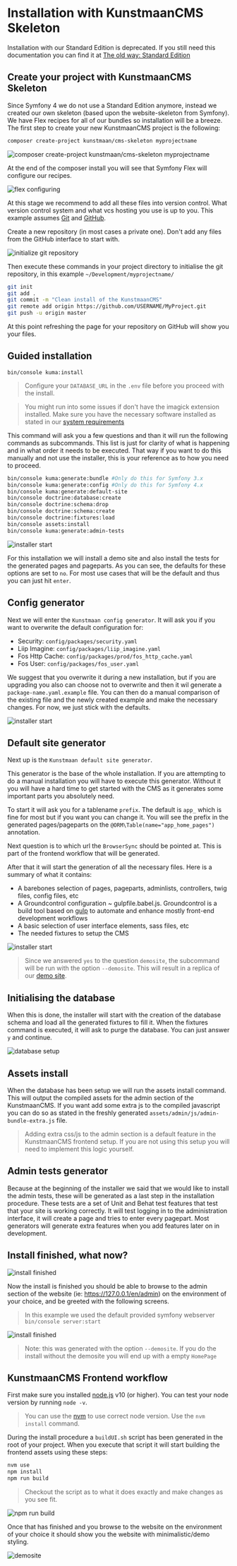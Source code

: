 # Installation with KunstmaanCMS Skeleton

Installation with our Standard Edition is deprecated. If you still need this documentation you can find it at [The old way: Standard Edition](./standard-edition.md)

## Create your project with KunstmaanCMS Skeleton

Since Symfony 4 we do not use a Standard Edition anymore, instead we created our own skeleton (based upon the website-skeleton from Symfony). We have Flex recipes for all of our bundles so installation will be a breeze.
The first step to create your new KunstmaanCMS project is the following: 

```bash
composer create-project kunstmaan/cms-skeleton myprojectname
```
 
![composer create-project kunstmaan/cms-skeleton myprojectname](../images/composer-skeleton.png)

At the end of the composer install you will see that Symfony Flex will configure our recipes.
 
![flex configuring](../images/flex-configure.png)


At this stage we recommend to add all these files into version control. What version control system and what vcs hosting you use is up to you. This example assumes [Git](http://git-scm.com) and [GitHub](https://github.com).

Create a new repository (in most cases a private one). Don't add any files from the GitHub interface to start with.

![initialize git repository](https://raw.githubusercontent.com/kunstmaan/KunstmaanBundlesCMS/master/docs/images/github.png)

Then execute these commands in your project directory to initialise the git repository, in this example `~/Development/myprojectname/`

```bash
git init
git add .
git commit -m "Clean install of the KunstmaanCMS"
git remote add origin https://github.com/USERNAME/MyProject.git
git push -u origin master
```

At this point refreshing the page for your repository on GitHub will show you your files.

## Guided installation

```
bin/console kuma:install
```

> Configure your `DATABASE_URL` in the `.env` file before you proceed with the install. 

> You might run into some issues if don't have the imagick extension installed. Make sure you have the necessary software installed as stated in our [system requirements](./system-requirements.md)

 

This command will ask you a few questions and than it will run the following commands as subcommands. This list is just for clarity of what is happening and in what order it needs to be executed. That way if you want to do this manually and not use the installer, this is your reference as to how you need to proceed.

```bash
bin/console kuma:generate:bundle #Only do this for Symfony 3.x
bin/console kuma:generate:config #Only do this for Symfony 4.x
bin/console kuma:generate:default-site
bin/console doctrine:database:create
bin/console doctrine:schema:drop
bin/console doctrine:schema:create
bin/console doctrine:fixtures:load
bin/console assets:install
bin/console kuma:generate:admin-tests
```

![installer start](../images/installer-start.png)

For this installation we will install a demo site and also install the tests for the generated pages and pageparts. As you can see, the defaults for these options are set to `no`. For most use cases that will be the default and thus you can just hit `enter`.

## Config generator

Next we will enter the `Kunstmaan config generator`. It will ask you if you want to overwrite the default configuration for:

* Security: `config/packages/security.yaml`
* Liip Imagine: `config/packages/liip_imagine.yaml`
* Fos Http Cache: `config/packages/prod/fos_http_cache.yaml`
* Fos User: `config/packages/fos_user.yaml`

We suggest that you overwrite it during a new installation, but if you are upgrading you also can choose not to overwrite and then it wil generate a `package-name.yaml.example` file. You can then do a manual comparison of the existing file and the newly created example and make the necessary changes. For now, we just stick with the defaults. 

![installer start](../images/config-generator.png)

## Default site generator

Next up is the `Kunstmaan default site generator`. 

This generator is the base of the whole installation. If you are attempting to do a manual installation you will have to execute this generator. Without it you will have a hard time to get started with the CMS as it generates some important parts you absolutely need.

To start it will ask you for a tablename `prefix`. The default is `app_` which is fine for most but if you want you can change it. You will see the prefix in the generated pages/pageparts on the `@ORM\Table(name="app_home_pages")` annotation.

Next question is to which url the `BrowserSync` should be pointed at. This is part of the frontend workflow that will be generated. 

After that it will start the generation of all the necessary files. Here is a summary of what it contains:
 
* A barebones selection of pages, pageparts, adminlists, controllers, twig files, config files, etc
* A Groundcontrol configuration ~ gulpfile.babel.js. Groundcontrol is a build tool based on [gulp](http://gulpjs.com) to automate and enhance mostly front-end development workflows
* A basic selection of user interface elements, sass files, etc
* The needed fixtures to setup the CMS

![installer start](../images/site-generator.png)

> Since we answered `yes` to the question `demosite`, the subcommand will be run with the option `--demosite`. This will result in a replica of our [demo site](http://demo.bundles.kunstmaan.be).

## Initialising the database

When this is done, the installer will start with the creation of the database schema and load all the generated fixtures to fill it. When the fixtures command is executed, it will ask to purge the database. You can just answer `y` and continue.

![database setup](../images/database-setup.png)

## Assets install

When the database has been setup we will run the assets install command. This will output the compiled assets for the admin section of the KunstmaanCMS. If you want add some extra js to the compiled javascript you can do so as stated in the freshly generated `assets/admin/js/admin-bundle-extra.js` file.

> Adding extra css/js to the admin section is a default feature in the KunstmaanCMS frontend setup. If you are not using this setup you will need to implement this logic yourself.

## Admin tests generator

Because at the beginning of the installer we said that we would like to install the admin tests, these will be generated as a last step in the installation procedure. These tests are a set of Unit and Behat test features that test that your site is working correctly. It will test logging in to the administration interface, it will create a page and tries to enter every pagepart. Most generators will generate extra features when you add features later on in development.

## Install finished, what now?

![install finished](../images/install_finished.png)

Now the install is finished you should be able to browse to the admin section of the website (ie: https://127.0.0.1/en/admin) on the environment of your choice, and be greeted with the following screens.
> In this example we used the default provided symfony webserver `bin/console server:start`

![install finished](../images/kunstmaancms.png)

> Note: this was generated with the option `--demosite`. If you do the install without the demosite you will end up with a empty `HomePage`


## KunstmaanCMS Frontend workflow

First make sure you installed [node.js](https://node.js.org/) v10 (or higher).
You can test your node version by running `node -v`.
> You can use the [nvm](https://github.com/creationix/nvm) to use correct node version. Use the `nvm install` command.

During the install procedure a `buildUI.sh` script has been generated in the root of your project. When you execute that script it will start building the frontend assets using these steps:

```bash
nvm use
npm install
npm run build
```
> Checkout the script as to what it does exactly and make changes as you see fit.

![npm run build](../images/buildui.png)

Once that has finished and you browse to the website on the environment of your choice it should show you the website with minimalistic/demo styling.

![demosite](../images/demosite.png)

